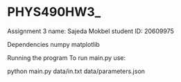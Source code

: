 # PHYS490HW3_

Assignment 3
name: Sajeda Mokbel
student ID: 20609975

Dependencies
numpy
matplotlib


Running the program
To run main.py use:

python main.py data/in.txt data/parameters.json

